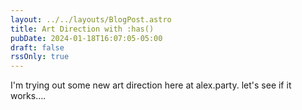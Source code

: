 ```yaml
---
layout: ../../layouts/BlogPost.astro
title: Art Direction with :has()
pubDate: 2024-01-18T16:07:05-05:00
draft: false
rssOnly: true
---
```

<div class="cassidoo-brain">

I'm trying out some new art direction here at alex.party. let's see if it works….

</div>